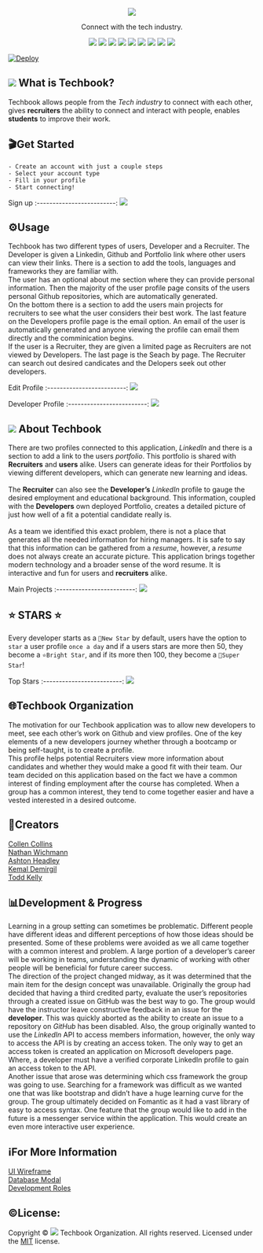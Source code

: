 <p align = "center" ><img src="/public/images/techbook-logo.PNG"/></p>
<p align = "center">Connect with the tech industry. </p>
<p align = "center">
  <img src="https://img.shields.io/npm/v/npm?color=red&logo=npm"/>
  <img src="https://img.shields.io/node/v/jest"/>
  <img src="https://img.shields.io/github/license/Techbook-Organization/techbook?color=cyan&label=License&logo=github&logoColor=cyan"/>
  <img src="https://img.shields.io/github/issues/Techbook-Organization/techbook?color=yellow&label=Issues&logo=github&logoColor=yellow">
  <img src="https://img.shields.io/github/last-commit/Techbook-Organization/techbook?color=orange&label=Last%20Commit&logo=git&logoColor=orange">
  <img src="https://img.shields.io/github/contributors/Techbook-Organization/techbook?color=yellow&label=Contributors&logo=git&logoColor=yellow">
  <img src="https://img.shields.io/github/languages/count/Techbook-Organization/techbook?color=green&label=Languages&logo=github&logoColor=green">
  <img src="https://img.shields.io/github/languages/top/Techbook-Organization/techbook?color=red&label=HTML&logo=HTML5&logoColor=5">
  <img src="https://img.shields.io/github/repo-size/Techbook-Organization/techbook?color=cyan&label=Repo%20Size&logo=github&logoColor=cyan">
</p>

[![Deploy](https://www.herokucdn.com/deploy/button.svg)](https://my-techbook.herokuapp.com)

## ![](/public/images/favicon-32x32.png) What is Techbook?

Techbook allows people from the *Tech industry* to connect with each other, gives **recruiters** the ability to connect and interact with people, enables **students** to improve their work. 

## 🎬Get Started

`- Create an account with just a couple steps` \
`- Select your account type` \
`- Fill in your profile` \
`- Start connecting!`

Sign up
:-------------------------:
![](/assets/signup.PNG)

## ⚙️Usage 
Techbook has two different types of users, Developer and a Recruiter. The Developer is given a Linkedin, Github and Portfolio link where other users can view their links. There is a section to add the tools, languages and frameworks they are familiar with. \
The user has an optional about me section where they can provide personal information. Then the majority of the user profile page consits of the users personal Github repositories, which are automatically generated. \
On the bottom there is a section to add the users main projects for recruiters to see what the user considers their best work. The last feature on the Developers profile page is the email option. An email of the user is automatically generated and anyone viewing the profile can email them directly and the comminication begins.
\
If the user is a Recruiter, they are given a limited page as Recruiters are not viewed by Developers. 
The last page is the Seach by page. The Recruiter can search out desired candicates and the Delopers seek out other developers.

Edit Profile
:-------------------------: 
![](/assets/profile.PNG)

Developer Profile
:-------------------------: 
![](/assets/user.PNG)

## ![](/public/images/favicon-32x32.png) About Techbook

There are two profiles connected to this application, *LinkedIn* and there is a section to add a link to the users *portfolio*. This portfolio is shared with **Recruiters** and **users** alike. Users can generate ideas for their Portfolios by viewing different developers, which can generate new learning and ideas.\
\
The **Recruiter** can also see the **Developer’s** *LinkedIn* profile to gauge the desired employment and educational background. This information, coupled with the **Developers** own deployed Portfolio, creates a detailed picture of just how well of a fit a potential candidate really is. \
\
As a team we identified this exact problem, there is not a place that generates all the needed information for hiring managers. It is safe to say that this information can be gathered from a *resume*, however, a *resume* does not always create an accurate picture. This application brings together modern technology and a broader sense of the word resume. It is interactive and fun for users and **recruiters** alike.

Main Projects
:-------------------------: 
![](/assets/mainprojects.PNG)

## ⭐ STARS ⭐
Every developer starts as a `🌠New Star` by default, users have the option to `star` a user profile `once a day` and if a users stars are more then 50, they become a `⭐Bright Star`, and if its more then 100, they become a `🌟Super Star`!

Top Stars
:-------------------------: 
![](/assets/topstars.PNG)

## 🌐Techbook Organization
The motivation for our Techbook application was to allow new developers to meet, see each other’s work on Github and view profiles. One of the key elements of a new developers journey whether through a bootcamp or being self-taught, is to create a profile.\
This profile helps potential Recruiters view more information about candidates and whether they would make a good fit with their team. Our team decided on this application based on the fact we have a common interest of finding employment after the course has completed. When a group has a common interest, they tend to come together easier and have a vested interested in a desired outcome.

## 🧙Creators

[Collen Collins](https://github.com/colleencollins8/)\
[Nathan Wichmann](https://github.com/NathanWichmann/)\
[Ashton Headley](https://github.com/Ashiemotto/)\
[Kemal Demirgil](https://github.com/kemaldemirgil/)\
[Todd Kelly](https://github.com/ToddKelly)

## 📊Development & Progress

Learning in a group setting can sometimes be problematic. Different people have different ideas and different perceptions of how those ideas should be presented. Some of these problems were avoided as we all came together with a common interest and problem. A large portion of a developer’s career will be working in teams, understanding the dynamic of working with other people will be beneficial for future career success.\
The direction of the project changed midway, as it was determined that the main item for the design concept was unavailable. Originally the group had decided that having a third credited party, evaluate the user’s repositories through a created issue on GitHub was the best way to go. The group would have the instructor leave constructive feedback in an issue for the **developer**. This was quickly aborted as the ability to create an issue to a repository on *GitHub* has been disabled. Also, the group originally wanted to use the *LinkedIn* API to access members information, however, the only way to access the API is by creating an access token. The only way to get an access token is created an application on Microsoft developers page. Where, a developer must have a verified corporate LinkedIn profile to gain an access token to the API. \
Another issue that arose was determining which css framework the group was going to use. Searching for a framework was difficult as we wanted one that was like bootstrap and didn’t have a huge learning curve for the group. The group ultimately decided on Fomantic as it had a vast library of easy to access syntax.
One feature that the group would like to add in the future is a messenger service within the application. This would create an even more interactive user experience.


## ℹ️For More Information
[UI Wireframe](https://github.com/Techbook-Organization/techbook/blob/main/assets/UI.png) \
[Database Modal](https://github.com/Techbook-Organization/techbook/blob/main/assets/techbook_mvp.PNG) \
[Development Roles](https://github.com/Techbook-Organization/techbook/blob/main/assets/techbook_team.PNG)

## ©️License:
Copyright © ![](/public/images/favicon-16x16.png) Techbook Organization. All rights reserved.
Licensed under the [MIT](https://github.com/Techbook-Organization/techbook/blob/main/LICENSE) license.
